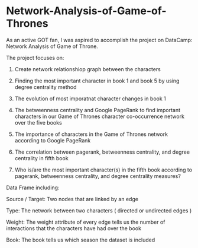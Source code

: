 # Network-Analysis-of-Game-of-Thrones

As an active GOT fan, I was aspired to accomplish the project on DataCamp: Network Analysis of Game of Throne. 



The project focuses on:

1. Create network relationshiop graph between the characters
 
2. Finding the most important character in book 1 and book 5 by using degree centrality method 
 
3. The evolution of most imporatnat character changes in book 1
 
4. The betweenness centrality and Google PageRank to find important characters in our Game of Thrones character co-occurrence network over the five books

5. The importance of characters in the Game of Thrones network according to Google PageRank
 
6. The correlation between pagerank, betweenness centrality, and degree centrality in fifth book

7. Who is/are the most important character(s) in the fifth book according to pagerank, betweenness centrality, and degree centrality measures?




Data Frame including:

Source / Target: Two nodes that are linked by an edge 

Type: The network between two characters ( directed or undirected edges )

Weight: The weight attribute of every edge tells us the number of interactions that the characters have had over the book

Book: The book tells us which season the dataset is included


